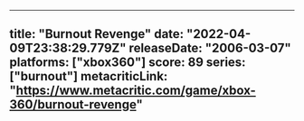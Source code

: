 
---
title: "Burnout Revenge"
date: "2022-04-09T23:38:29.779Z"
releaseDate: "2006-03-07"
platforms: ["xbox360"]
score: 89
series: ["burnout"]
metacriticLink: "https://www.metacritic.com/game/xbox-360/burnout-revenge"
---
